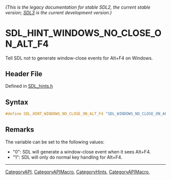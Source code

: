 ###### (This is the legacy documentation for stable SDL2, the current stable version; [SDL3](https://wiki.libsdl.org/SDL3/) is the current development version.)
# SDL_HINT_WINDOWS_NO_CLOSE_ON_ALT_F4

Tell SDL not to generate window-close events for Alt+F4 on Windows.

## Header File

Defined in [SDL_hints.h](https://github.com/libsdl-org/SDL/blob/SDL2/include/SDL_hints.h)

## Syntax

```c
#define SDL_HINT_WINDOWS_NO_CLOSE_ON_ALT_F4 "SDL_WINDOWS_NO_CLOSE_ON_ALT_F4"
```

## Remarks

The variable can be set to the following values:

- "0": SDL will generate a window-close event when it sees Alt+F4.
- "1": SDL will only do normal key handling for Alt+F4.

----
[CategoryAPI](CategoryAPI), [CategoryAPIMacro](CategoryAPIMacro), [CategoryHints](CategoryHints), [CategoryAPIMacro](CategoryAPIMacro), 

